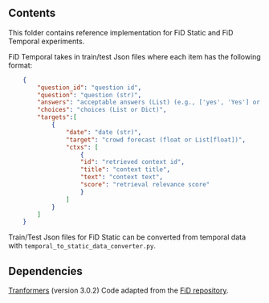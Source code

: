 ## Contents

This folder contains reference implementation for FiD Static and FiD Temporal experiments.

FiD Temporal takes in train/test Json files where each item has the following format:
```json
    {
        "question_id": "question id",
        "question": "question (str)",
        "answers": "acceptable answers (List) (e.g., ['yes', 'Yes'] or ['C', 'c'] or [0.32])",
        "choices": "choices (List or Dict)",
        "targets":[
            {
                "date": "date (str)",
                "target": "crowd forecast (float or List[float])",
                "ctxs": [
                    {
                    "id": "retrieved context id",
                    "title": "context title",
                    "text": "context text",
                    "score": "retrieval relevance score"
                    }
                ]
            }
        ]
    }
```

Train/Test Json files for FiD Static can be converted from temporal data with `temporal_to_static_data_converter.py`.

## Dependencies

[Tranformers](https://huggingface.co/docs/transformers/index) (version 3.0.2)
Code adapted from the [FiD repository](https://github.com/facebookresearch/FiD).